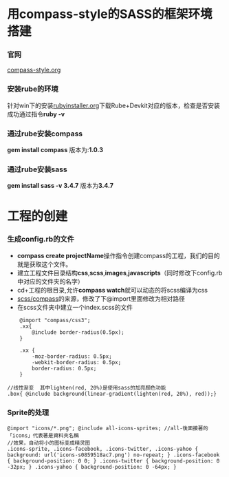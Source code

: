 # 用compass-style的SASS的框架环境搭建
### 官网
[compass-style.org](http://compass-style.org/)
### 安装rube的环境
针对win下的安装[rubyinstaller.org](https://rubyinstaller.org/)下载Rube+Devkit对应的版本，检查是否安装成功通过指令**ruby -v**
### 通过rube安装compass
**gem install compass**  版本为:**1.0.3**
### 通过rube安装sass
**gem install sass -v 3.4.7**  版本为**3.4.7**
# 工程的创建
### 生成config.rb的文件
- **compass create projectName**操作指令创建compass的工程，我们的目的就是获取这个文件。
- 建立工程文件目录结构**css**,**scss**,**images**,**javascripts**（同时修改下config.rb中对应的文件夹的名字）
- cd+工程的根目录,允许**compass watch**就可以动态的将scss编译为css
- [scss/compass](https://github.com/Compass/compass/tree/stable/core/stylesheets/)的来源，修改了下@import里面修改为相对路径
- 在scss文件夹中建立一个index.scss的文件
```
	@import "compass/css3";
	.xx{
		@include border-radius(0.5px);
	}
```
``` 编译后
	.xx {
		-moz-border-radius: 0.5px;
		-webkit-border-radius: 0.5px;
		border-radius: 0.5px;
	}
```
```
//线性渐变  其中lighten(red, 20%)是使用sass的加亮顏色功能
.box{ @include background(linear-gradient(lighten(red, 20%), red));}
```
### Sprite的处理
```
@import "icons/*.png"; @include all-icons-sprites; //all-後面接著的「icons」代表著是資料夾名稱 
//效果，自动将小的图标变成精灵图
.icons-sprite, .icons-facebook, .icons-twitter, .icons-yahoo { background: url('icons-s0859518ac7.png') no-repeat; } .icons-facebook { background-position: 0 0; } .icons-twitter { background-position: 0 -32px; } .icons-yahoo { background-position: 0 -64px; } 
```

